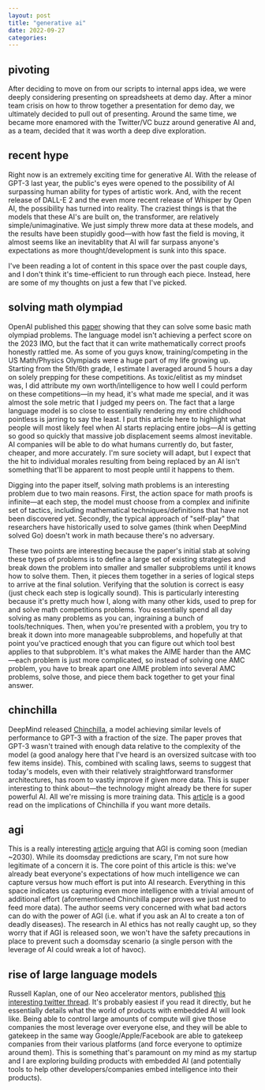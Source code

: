 ```yaml
---
layout: post
title: "generative ai"
date: 2022-09-27
categories:
---
```

## pivoting
After deciding to move on from our scripts to internal apps idea, we were deeply considering presenting on spreadsheets at demo day. After a minor team crisis on how to throw together a presentation for demo day, we ultimately decided to pull out of presenting. Around the same time, we became more enamored with the Twitter/VC buzz around generative AI and, as a team, decided that it was worth a deep dive exploration.


## recent hype
Right now is an extremely exciting time for generative AI. With the release of GPT-3 last year, the public's eyes were opened to the possibility of AI surpassing human ability for types of artistic work. And, with the recent release of DALL-E 2 and the even more recent release of Whisper by Open AI, the possibility has turned into reality. The craziest things is that the models that these AI's are built on, the transformer, are relatively simple/unimaginative. We just simply threw more data at these models, and the results have been stupidly good—with how fast the field is moving, it almost seems like an inevitablity that AI will far surpass anyone's expectations as more thought/development is sunk into this space.

I've been reading a lot of content in this space over the past couple days, and I don't think it's time-efficient to run through each piece. Instead, here are some of my thoughts on just a few that I've picked.

## solving math olympiad
OpenAI published this [paper](https://openai.com/blog/formal-math/) showing that they can solve some basic math olympiad problems. The language model isn't achieving a perfect score on the 2023 IMO, but the fact that it can write mathematically correct proofs honestly rattled me. As some of you guys know, training/competing in the US Math/Physics Olympiads were a huge part of my life growing up. Starting from the 5th/6th grade, I estimate I averaged around 5 hours a day on solely prepping for these competitions. As toxic/elitist as my mindset was, I did attribute my own worth/intelligence to how well I could perform on these competitions—in my head, it's what made me special, and it was almost the sole metric that I judged my peers on. The fact that a large language model is so close to essentially rendering my entire childhood pointless is jarring to say the least. I put this article here to highlight what people will most likely feel when AI starts replacing entire jobs—AI is getting so good so quickly that massive job displacement seems almost inevitable. AI companies will be able to do what humans currently do, but faster, cheaper, and more accurately. I'm sure society will adapt, but I expect that the hit to individual morales resulting from being replaced by an AI isn't something that'll be apparent to most people until it happens to them.

Digging into the paper itself, solving math problems is an interesting problem due to two main reasons. First, the action space for math proofs is infinite—at each step, the model must choose from a complex and inifinite set of tactics, including mathematical techniques/definitions that have not been discovered yet. Secondly, the typical approach of "self-play" that researchers have historically used to solve games (think when DeepMind solved Go) doesn't work in math because there's no adversary.

These two points are interesting because the paper's initial stab at solving these types of problems is to define a large set of existing strategies and break down the problem into smaller and smaller subproblems until it knows how to solve them. Then, it pieces them together in a series of logical steps to arrive at the final solution. Verifying that the solution is correct is easy (just check each step is logically sound). This is particularly interesting because it's pretty much how I, along with many other kids, used to prep for and solve math competitions problems. You essentially spend all day solving as many problems as you can, ingraining a bunch of tools/techniques. Then, when you're presented with a problem, you try to break it down into more manageable subproblems, and hopefully at that point you've practiced enough that you can figure out which tool best applies to that subproblem. It's what makes the AIME harder than the AMC—each problem is just more complicated, so instead of solving one AMC problem, you have to break apart one AIME problem into several AMC problems, solve those, and piece them back together to get your final answer.

## chinchilla
DeepMind released [Chinchilla](https://www.deepmind.com/publications/an-empirical-analysis-of-compute-optimal-large-language-model-training), a model achieving similar levels of performance to GPT-3 with a fraction of the size. The paper proves that GPT-3 wasn't trained with enough data relative to the complexity of the model (a good analogy here that I've heard is an oversized suitcase with too few items inside). This, combined with scaling laws, seems to suggest that today's models, even with their relatively straightforward transformer architectures, has room to vastly improve if given more data. This is super interesting to think about—the technology might already be there for super powerful AI. All we're missing is more training data. This [article](https://www.lesswrong.com/posts/6Fpvch8RR29qLEWNH/chinchilla-s-wild-implications) is a good read on the implications of Chinchilla if you want more details.

## agi
This is a really interesting [article](https://www.lesswrong.com/posts/K4urTDkBbtNuLivJx/why-i-think-strong-general-ai-is-coming-soon) arguing that AGI is coming soon (median ~2030). While its doomsday predictions are scary, I'm not sure how legitimate of a concern it is. The core point of this article is this: we've already beat everyone's expectations of how much intelligence we can capture versus how much effort is put into AI research. Everything in this space indicates us capturing even more intelligence with a trivial amount of additional effort (aforementioned Chinchilla paper proves we just need to feed more data). The author seems very concerned with what bad actors can do with the power of AGI (i.e. what if you ask an AI to create a ton of deadly diseases). The research in AI ethics has not really caught up, so they worry that if AGI is released soon, we won't have the safety precautions in place to prevent such a doomsday scenario (a single person with the leverage of AI could wreak a lot of havoc).

## rise of large language models
Russell Kaplan, one of our Neo accelerator mentors, published [this interesting twitter thread](https://twitter.com/russelljkaplan/status/1513128007434530818). It's probably easiest if you read it directly, but he essentially details what the world of products with embedded AI will look like. Being able to control large amounts of compute will give those companies the most leverage over everyone else, and they will be able to gatekeep in the same way Google/Apple/Facebook are able to gatekeep companies from their various platforms (and force everyone to optimize around them). This is something that's paramount on my mind as my startup and I are exploring building products with embedded AI (and potentially tools to help other developers/companies embed intelligence into their products).